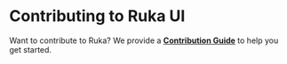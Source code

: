 # Contributing to Ruka UI

Want to contribute to Ruka? We provide a **[Contribution Guide](https://ruka-ui.com/contribution)** to help you get started.
